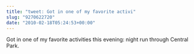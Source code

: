 ```yaml
---
title: "tweet: Got in one of my favorite activi"
slug: "9270622720"
date: "2010-02-18T05:24:53+00:00"
---
```

Got in one of my favorite activities this evening: night run through Central Park.